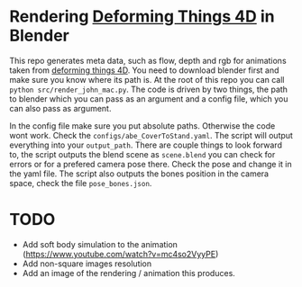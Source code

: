 # Rendering [Deforming Things 4D](https://github.com/rabbityl/DeformingThings4D) in Blender

This repo generates meta data, such as flow, depth and rgb for animations taken from [deforming things 4D](https://github.com/rabbityl/DeformingThings4D). You need to download blender first and make sure you know where its path is. At the root of this repo you can call `python src/render_john_mac.py`. The code is driven by two things, the path to blender which you can pass as an argument and a config file, which you can also pass as argument. 

In the config file make sure you put absolute paths. Otherwise the code wont work. Check the `configs/abe_CoverToStand.yaml`. The script will output everything into your `output_path`. There are couple things to look forward to, the script outputs the blend scene as `scene.blend` you can check for errors or for a prefered camera pose there. Check the pose and change it in the yaml file. The script also outputs the bones position in the camera space, check the file `pose_bones.json`. 


# TODO
- Add soft body simulation to the animation (https://www.youtube.com/watch?v=mc4so2VyyPE)
- Add non-square images resolution
- Add an image of the rendering / animation this produces. 